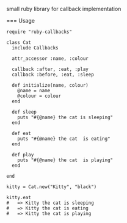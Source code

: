 
small ruby library for callback implementation

=== Usage

    require "ruby-callbacks"

    class Cat 
      include Callbacks

      attr_accessor :name, :colour

      callback :after, :eat, :play
      callback :before, :eat, :sleep

      def initialize(name, colour)
        @name = name
        @colour = colour
      end

      def sleep
        puts "#{@name} the cat is sleeping"
      end

      def eat
        puts "#{@name} the cat  is eating"
      end

      def play
        puts "#{@name} the cat  is playing"
      end

    end

    kitty = Cat.new("Kitty", "black")

    kitty.eat 
    #   => Kitty the cat is sleeping
    #   => Kitty the cat is eating
    #   => Kitty the cat is playing

